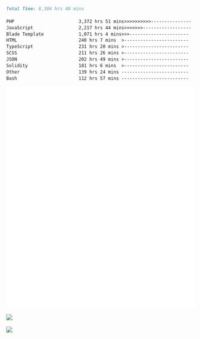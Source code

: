 <!--START_SECTION:waka-->

```markdown
Total Time: 8,304 hrs 48 mins

PHP                        3,372 hrs 51 mins>>>>>>>>>>---------------   39.94 %
JavaScript                 2,217 hrs 44 mins>>>>>>>------------------   26.26 %
Blade Template             1,071 hrs 4 mins>>>----------------------   12.68 %
HTML                       240 hrs 7 mins  >------------------------   02.84 %
TypeScript                 231 hrs 20 mins >------------------------   02.74 %
SCSS                       211 hrs 26 mins >------------------------   02.50 %
JSON                       202 hrs 49 mins >------------------------   02.40 %
Solidity                   181 hrs 6 mins  >------------------------   02.14 %
Other                      139 hrs 24 mins -------------------------   01.65 %
Bash                       112 hrs 57 mins -------------------------   01.34 %
```

<!--END_SECTION:waka-->

![](https://raw.githubusercontent.com/DrMaxis/github-stats-transparent/output/generated/overview.svg)
![](https://raw.githubusercontent.com/DrMaxis/github-stats-transparent/output/generated/languages.svg)

![](https://git-readme-stats-drmaxis-projects.vercel.app/api?username=drmaxis&show_icons=true&theme=outrun&count_private=true&show=reviews,discussions_started,discussions_answered,prs_merged,prs_merged_percentage&custom_title=2024%20Github%20Rank)
 
<a href="https://count.getloli.com/"><img src="https://count.getloli.com/get/@:maxis-the-alchemist?theme=rule34"></a>
<!-- https://count.getloli.com/get/@alchemist?theme=rule34 -->
<br>
